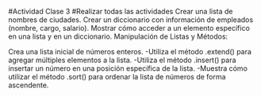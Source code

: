 #Actividad Clase 3
#Realizar todas las actividades
Crear una lista de nombres de ciudades.
Crear un diccionario con información de empleados (nombre, cargo, salario). Mostrar cómo acceder a un elemento específico en una lista y en un diccionario.
Manipulación de Listas y Métodos:

Crea una lista inicial de números enteros. -Utiliza el método .extend() para agregar múltiples elementos a la lista. -Utiliza el método .insert() para insertar un número en una posición específica de la lista. -Muestra cómo utilizar el método .sort() para ordenar la lista de números de forma ascendente.
